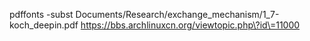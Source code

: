 pdffonts -subst Documents/Research/exchange_mechanism/1_7-koch_deepin.pdf
https://bbs.archlinuxcn.org/viewtopic.php\?id\=11000
